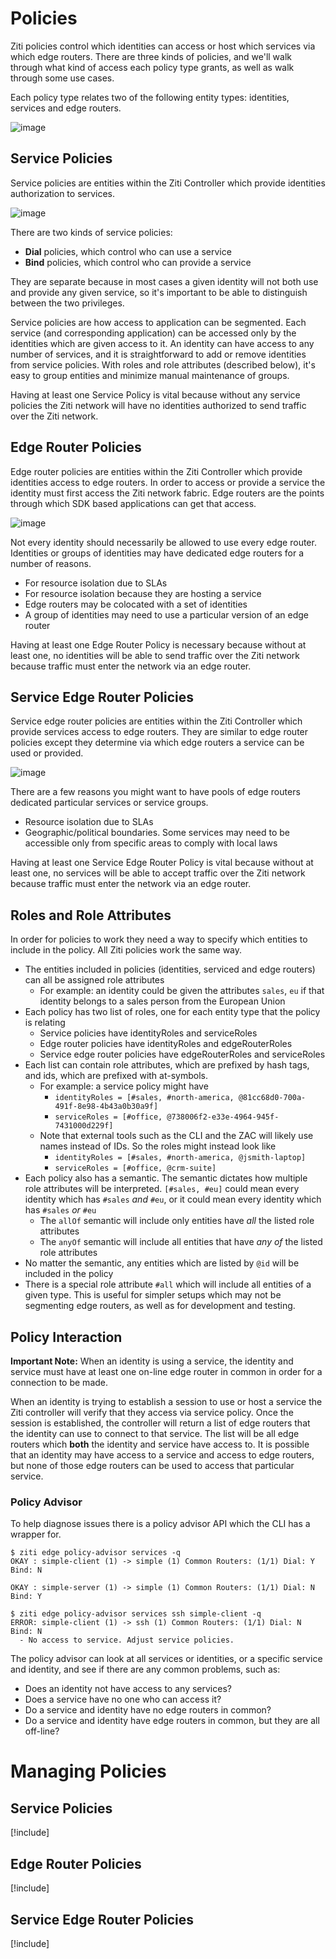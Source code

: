 # Policies
Ziti policies control which identities can access or host which services
via which edge routers. There are three kinds of policies, and we'll walk 
through what kind of access each policy type grants, as well as walk through
some use cases.

Each policy type relates two of the following entity types: identities, services and edge routers.
 
![image](~/images/policy-entities.png)

## Service Policies
Service policies are entities within the Ziti Controller which provide 
identities authorization to services. 

![image](~/images/service-policies.png)

There are two kinds of service policies:

  * **Dial** policies, which control who can use a service
  * **Bind** policies, which control who can provide a service
  
They are separate because in most cases a given identity will not 
both use and provide any given service, so it's important to be able
to distinguish between the two privileges.   

Service policies are how access to application can be segmented. Each service 
(and corresponding application) can be accessed only by the identities 
which are given access to it. An identity can have access to any number 
of services, and it is straightforward to add or remove identities from 
service policies. With roles and role attributes (described below), it's
easy to group entities and minimize manual maintenance of groups.

Having at least one Service Policy is vital because without any 
service policies the Ziti network will have no identities authorized 
to send traffic over the Ziti network.

## Edge Router Policies

Edge router policies are entities within the Ziti Controller which provide 
identities access to edge routers. In order to access or provide a 
service the identity must first access the Ziti network fabric. Edge
routers are the points through which SDK based applications can
get that access.  

![image](~/images/edge-router-policies.png)

Not every identity should necessarily be allowed to use every edge router. 
Identities or groups of identities may have dedicated edge routers for a 
number of reasons.

  * For resource isolation due to SLAs
  * For resource isolation because they are hosting a service 
  * Edge routers may be colocated with a set of identities
  * A group of identities may need to use a particular version of an edge router 

Having at least one Edge Router Policy is necessary because without at least one, 
no identities will be able to send traffic over the Ziti network because traffic 
must enter the network via an edge router.

## Service Edge Router Policies
Service edge router policies are entities within the Ziti Controller which provide 
services access to edge routers. They are similar to edge router policies except
they determine via which edge routers a service can be used or provided. 

![image](~/images/service-edge-router-policies.png)

There are a few reasons you might want to have pools of edge routers dedicated 
particular services or service groups.

  * Resource isolation due to SLAs
  * Geographic/political boundaries. Some services may need to be accessible only from specific areas to comply with local laws 

Having at least one Service Edge Router Policy is vital because without at least one, 
no services will be able to accept traffic over the Ziti network because traffic must 
enter the network via an edge router.

## Roles and Role Attributes
In order for policies to work they need a way to specify which entities to include
in the policy. All Ziti policies work the same way. 

  * The entities included in policies (identities, serviced and edge routers) can all be assigned role attributes
      * For example: an identity could be given the attributes `sales`, `eu` if that identity belongs to a sales person from the European Union
  * Each policy has two list of roles, one for each entity type that the policy is relating 
      * Service policies have identityRoles and serviceRoles
      * Edge router policies have identityRoles and edgeRouterRoles
      * Service edge router policies have edgeRouterRoles and serviceRoles
  * Each list can contain role attributes, which are prefixed by hash tags, and ids, which are prefixed with at-symbols.
      * For example: a service policy might have 
          * `identityRoles = [#sales, #north-america, @81cc68d0-700a-491f-8e98-4b43a0b30a9f]` 
          * `serviceRoles = [#office, @738006f2-e33e-4964-945f-7431000d229f]`
      * Note that external tools such as the CLI and the ZAC will likely use names instead of IDs. So the roles might instead look like 
          * `identityRoles = [#sales, #north-america, @jsmith-laptop]` 
          * `serviceRoles = [#office, @crm-suite]`
  * Each policy also has a semantic. The semantic dictates how multiple role attributes will be interpreted. `[#sales, #eu]` could mean every identity which has `#sales` *and* `#eu`, or it could mean every identity which has `#sales` *or* `#eu`
      * The `allOf` semantic will include only entities have *all* the listed role attributes
      * The `anyOf` semantic will include all entities that have *any of* the listed role attributes
  * No matter the semantic, any entities which are listed by `@id` will be included in the policy
  * There is a special role attribute `#all` which will include all entities of a given type. This is useful for simpler setups which may not be segmenting edge routers, as well as for development and testing.

## Policy Interaction
**Important Note:** When an identity is using a service, the identity
 and service must have at least one on-line edge router in common in 
 order for a connection to be made. 
 
When an identity is trying to establish a session to use or host a service the Ziti
controller will verify that they access via service policy. Once the session is 
established, the controller will return a list of edge routers that the identity 
can use to connect to that service. The list will be all edge routers which **both**
the identity and service have access to. It is possible that an identity may have
access to a service and access to edge routers, but none of those edge routers
can be used to access that particular service. 

### Policy Advisor 
To help diagnose issues there is a policy advisor API which the CLI has a wrapper for.


    $ ziti edge policy-advisor services -q
    OKAY : simple-client (1) -> simple (1) Common Routers: (1/1) Dial: Y Bind: N 

    OKAY : simple-server (1) -> simple (1) Common Routers: (1/1) Dial: N Bind: Y

    $ ziti edge policy-advisor services ssh simple-client -q
    ERROR: simple-client (1) -> ssh (1) Common Routers: (1/1) Dial: N Bind: N 
      - No access to service. Adjust service policies.
 

The policy advisor can look at all services or identities, or a specific service
 and identity, and see if there are any common problems, such as:

  * Does an identity not have access to any services?
  * Does a service have no one who can access it?
  * Do a service and identity have no edge routers in common?
  * Do a service and identity have edge routers in common, but they are all off-line?

# Managing Policies
## Service Policies

[!include[](creating-service-policies.md)]

## Edge Router Policies

[!include[](creating-edge-router-policies.md)]

## Service Edge Router Policies
[!include[](creating-service-edge-router-policies.md)]

